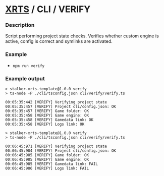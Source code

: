 # [XRTS](../../README.md) / CLI / VERIFY

### Description

Script performing project state checks. Verifies whether custom engine is active, config is correct and symlinks are activated.

### Example

- `npm run verify`

### Example output

```text
> stalker-xrts-template@1.0.0 verify
> ts-node -P ./cli/tsconfig.json cli/verify/verify.ts

00:05:35:442 [VERIFY] Verifying project state
00:05:35:457 [VERIFY] Project cli/config.json: OK
00:05:35:457 [VERIFY] Game folder: OK
00:05:35:458 [VERIFY] Game engine: OK
00:05:35:458 [VERIFY] Gamedata link: OK
00:05:35:458 [VERIFY] Logs link: OK
```

```text
> stalker-xrts-template@1.0.0 verify
> ts-node -P ./cli/tsconfig.json cli/verify/verify.ts

00:06:45:971 [VERIFY] Verifying project state
00:06:45:984 [VERIFY] Project cli/config.json: OK
00:06:45:985 [VERIFY] Game folder: OK
00:06:45:985 [VERIFY] Game engine: OK
00:06:45:985 [VERIFY] Gamedata link: FAIL
00:06:45:986 [VERIFY] Logs link: FAIL
```
